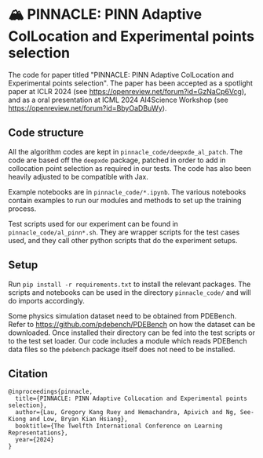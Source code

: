 # 🏔️ PINNACLE: PINN Adaptive ColLocation and Experimental points selection

The code for paper titled "PINNACLE: PINN Adaptive ColLocation and Experimental points selection". The paper has been accepted as a spotlight paper at ICLR 2024 (see https://openreview.net/forum?id=GzNaCp6Vcg), and as a oral presentation at ICML 2024 AI4Science Workshop (see https://openreview.net/forum?id=BbyOaDBuWy).

## Code structure

All the algorithm codes are kept in `pinnacle_code/deepxde_al_patch`. The code are based off the `deepxde` package, patched in order to add in collocation point selection as required in our tests. The code has also been heavily adjusted to be compatible with Jax.

Example notebooks are in `pinnacle_code/*.ipynb`. The various notebooks contain examples to run our modules and methods to set up the training process.

Test scripts used for our experiment can be found in `pinnacle_code/al_pinn*.sh`. They are wrapper scripts for the test cases used, and they call other python scripts that do the experiment setups.

## Setup

Run `pip install -r requirements.txt` to install the relevant packages. The scripts and notebooks can be used in the directory `pinnacle_code/` and will do imports accordingly.

Some physics simulation dataset need to be obtained from PDEBench. Refer to https://github.com/pdebench/PDEBench on how the dataset can be downloaded. Once installed their directory can be fed into the test scripts or to the test set loader. Our code includes a module which reads PDEBench data files so the `pdebench` package itself does not need to be installed.

## Citation

```
@inproceedings{pinnacle,
  title={PINNACLE: PINN Adaptive ColLocation and Experimental points selection},
  author={Lau, Gregory Kang Ruey and Hemachandra, Apivich and Ng, See-Kiong and Low, Bryan Kian Hsiang},
  booktitle={The Twelfth International Conference on Learning Representations},
  year={2024}
}
```
